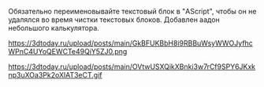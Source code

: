 Обязательно переименовывайте текстовый блок в "AScript", чтобы он не удалялся во время чистки текстовых блоков.
Добавлен аадон небольшого калькулятора.

https://3dtoday.ru/upload/posts/main/GkBFUKBbH8i9RBBuWsyWWOJyfhcWPnC4UYoQEWCTe49QiY5ZJ0.png

https://3dtoday.ru/upload/posts/main/OVtwUSXQikXBnki3w7rCf9SPY6JKxknp3uXOa3Pk2oXlAT3eCT.gif
